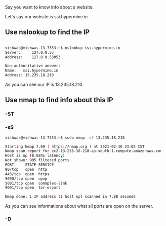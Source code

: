 Say you want to know info about a website.

Let's say our website is ssi.hypermine.in

## Use nslookup to find the IP

```bash

vishwas@vishwas-13-7353:~$ nslookup ssi.hypermine.in
Server:		127.0.0.53
Address:	127.0.0.53#53

Non-authoritative answer:
Name:	ssi.hypermine.in
Address: 13.235.18.210
```

As you can see our IP is  13.235.18.210

## Use nmap to find info about this IP

### -ST


### -sS

```bash
vishwas@vishwas-13-7353:~$ sudo nmap -sS 13.235.18.210

Starting Nmap 7.60 ( https://nmap.org ) at 2021-02-10 23:02 IST
Nmap scan report for ec2-13-235-18-210.ap-south-1.compute.amazonaws.com (13.235.18.210)
Host is up (0.084s latency).
Not shown: 995 filtered ports
PORT     STATE SERVICE
80/tcp   open  http
443/tcp  open  https
5000/tcp open  upnp
5001/tcp open  commplex-link
9001/tcp open  tor-orport

Nmap done: 1 IP address (1 host up) scanned in 7.88 seconds
```

As you can see informations about what all ports are open on the server.

### -D 



